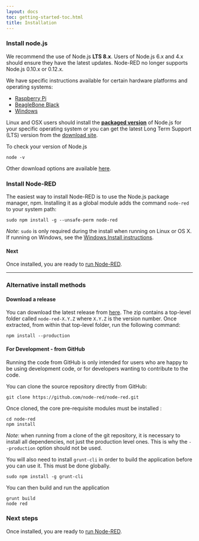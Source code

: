 ```yaml
---
layout: docs
toc: getting-started-toc.html
title: Installation
---
```


### Install node.js

We recommend the use of Node.js **LTS 8.x**. Users of Node.js 6.x and 4.x should ensure they have the latest updates. Node-RED no longer supports Node.js 0.10.x or 0.12.x.

We have specific instructions available for certain hardware platforms and operating systems:

 - [Raspberry Pi](../hardware/raspberrypi)
 - [BeagleBone Black](../hardware/beagleboneblack)
 - [Windows](../platforms/windows)

Linux and OSX users should install the **[packaged version](https://nodejs.org/en/download/package-manager/)**
of Node.js for your specific operating system or you can get the latest Long Term Support (LTS) version from the [download site](https://nodejs.org/en/download/).

To check your version of Node.js

    node -v

Other download options are available [here](https://nodejs.org/dist/latest-v8.x/).

### Install Node-RED

The easiest way to install Node-RED is to use the Node.js
package manager, npm. Installing it as a global module adds the command `node-red`
to your system path:

    sudo npm install -g --unsafe-perm node-red

<div class="doc-callout">
<em>Note</em>: <code>sudo</code> is only required during the install when running on Linux or OS X. If
running on Windows, see the <a href="../platforms/windows">Windows Install instructions</a>.
</div>

#### Next

Once installed, you are ready to [run Node-RED](running).

----

### Alternative install methods

#### Download a release

You can download the latest release from [here](https://github.com/node-red/node-red/releases/latest).
The zip contains a top-level folder called `node-red-X.Y.Z` where `X.Y.Z` is the
version number. Once extracted, from within that top-level folder, run the
following command:

    npm install --production

#### For Development - from GitHub

Running the code from GitHub is only intended for users who are happy to be using
development code, or for developers wanting to contribute to the code.

You can clone the source repository directly from GitHub:

    git clone https://github.com/node-red/node-red.git

Once cloned, the core pre-requisite modules must be installed :

    cd node-red
    npm install

<div class="doc-callout">
<em>Note</em>: when running from a clone of the git repository, it is necessary
to install all dependencies, not just the production level ones. This is why the
 <code>--production</code> option should not be used.
</div>

You will also need to install `grunt-cli` in order to build the application before
you can use it. This must be done globally.

    sudo npm install -g grunt-cli

You can then build and run the application

    grunt build
    node red

### Next steps

Once installed, you are ready to [run Node-RED](running).
